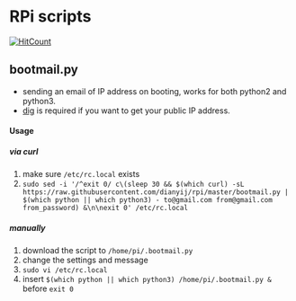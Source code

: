 # RPi scripts
[![HitCount](http://hits.dwyl.com/dianyij/rpi.svg)](http://hits.dwyl.com/dianyij/rpi)
## bootmail.py
- sending an email of IP address on booting, works for both python2 and python3.   
- [dig](https://linux.die.net/man/1/dig) is required if you want to get your public IP address.    

#### Usage
##### via curl
1. make sure `/etc/rc.local` exists
1. `sudo sed -i '/^exit 0/ c\(sleep 30 && $(which curl) -sL https://raw.githubusercontent.com/dianyij/rpi/master/bootmail.py | $(which python || which python3) - to@gmail.com from@gmail.com from_password) &\n\nexit 0' /etc/rc.local`
##### manually
1. download the script to `/home/pi/.bootmail.py`
1. change the settings and message
1. `sudo vi /etc/rc.local`
1. insert `$(which python || which python3) /home/pi/.bootmail.py &` before `exit 0`

